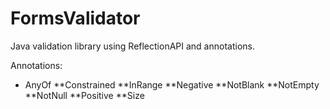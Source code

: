 # FormsValidator
Java validation library using ReflectionAPI and annotations.

Annotations:

- AnyOf
**Constrained
**InRange
**Negative
**NotBlank
**NotEmpty
**NotNull
**Positive
**Size
